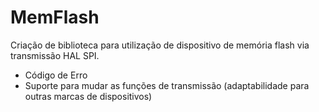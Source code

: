 # MemFlash

Criação de biblioteca para utilização de dispositivo de memória flash via transmissão HAL SPI.
- Código de Erro
- Suporte para mudar as funções de transmissão (adaptabilidade para outras marcas de dispositivos)



